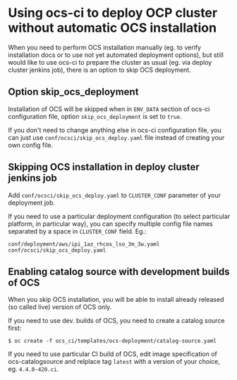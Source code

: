 # Using ocs-ci to deploy OCP cluster without automatic OCS installation

When you need to perform OCS installation manually (eg. to verify installation
docs or to use not yet automated deployment options), but still would like to
use ocs-ci to prepare the cluster as usual (eg. via deploy cluster jenkins
job), there is an option to skip OCS deployment.

## Option skip_ocs_deployment

Installation of OCS will be skipped when in `ENV_DATA` section of ocs-ci
configuration file, option `skip_ocs_deployment` is set to `true`.

If you don't need to change anything else in ocs-ci configuration file, you
can just use `conf/ocsci/skip_ocs_deploy.yaml` file instead of creating your
own config file.

## Skipping OCS installation in deploy cluster jenkins job

Add `conf/ocsci/skip_ocs_deploy.yaml` to `CLUSTER_CONF` parameter of your
deployment job.

If you need to use a particular deployment configuration (to select
particular platform, in particular way), you can specify multiple config file
names separated by a space in `CLUSTER_CONF` field. Eg.:

```
conf/deployment/aws/ipi_1az_rhcos_lso_3m_3w.yaml conf/ocsci/skip_ocs_deploy.yaml
```

## Enabling catalog source with development builds of OCS

When you skip OCS installation, you will be able to install already released
(so called live) version of OCS only.

If you need to use dev. builds of OCS, you need to create a catalog source
first:

```
$ oc create -f ocs_ci/templates/ocs-deployment/catalog-source.yaml
```

If you need to use particular CI build of OCS, edit image specification of
ocs-catalogsource and relplace tag `latest` with a version of your choice, eg.
`4.4.0-420.ci`.
